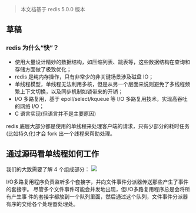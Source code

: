 > 本文档基于 redis 5.0.0 版本

## 草稿

### redis 为什么“快”？  

- 使用大量设计精妙的数据结构，如压缩列表、跳表等，这些数据结构在查询和存储方面做了极致优化；
- redis 是纯内存操作，只有非常少的非关键场景涉及磁盘 IO；
- 单线程模型，单线程无法利用多核，但是从另一个层面来说则避免了多线程频繁上下文切换，以及同步机制如锁带来的开销；
- I/O 多路复用，基于 epoll/select/kqueue 等 I/O 多路复用技术，实现高吞吐的网络 I/O；
- C 语言实现(但语言并不是主要原因)

redis 底层大部分都是使用的单线程来处理客户端的请求，只有少部分的耗时任务(比如持久化)才会 fork 出一个线程来帮助处理。

## 通过源码看单线程如何工作

我们的大致需要了解 4 个组成部分：
![](https://upload-images.jianshu.io/upload_images/5110077-50e77ea9037da34e.png?imageMogr2/auto-orient/strip|imageView2/2/w/772/format/webp)

I/O多路复用程序负责监听多个套接字，并向文件事件分派器传送那些产生了事件的套接字。 尽管多个文件事件可能会并发地出现，但I/O多路复用程序总是会将所有产生事 件的套接字都放到一个队列里面，然后通过这个队列，文件事件分派器有序的交给各个处理器处理处。
